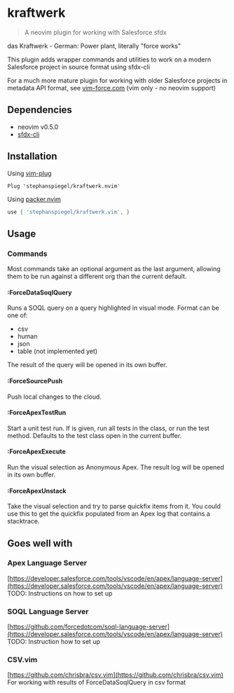 # kraftwerk

> A neovim plugin for working with Salesforce sfdx

das Kraftwerk - German: Power plant, literally "force works"

This plugin adds wrapper commands and utilities to work on a modern Salesforce project in source format using sfdx-cli

For a much more mature plugin for working with older Salesforce projects in metadata API format, see [vim-force.com](https://github.com/neowit/vim-force.com) (vim only - no neovim support)

## Dependencies

* neovim v0.5.0
* [sfdx-cli](https://developer.salesforce.com/tools/sfdxcli)

## Installation

Using [vim-plug](https://github.com/junegunn/vim-plug)

```viml
Plug 'stephanspiegel/kraftwerk.nvim'
```

Using [packer.nvim](https://github.com/wbthomason/packer.nvim)

```lua
use { 'stephanspiegel/kraftwerk.vim', }
```
## Usage

### Commands

Most commands take an optional <alias> argument as the last argument, allowing them to be run against a different org than the current default. 

#### :ForceDataSoqlQuery <format> <alias>
Runs a SOQL query on a query highlighted in visual mode. Format can be one of:
* csv 
* human
* json
* table (not implemented yet)

The result of the query will be opened in its own buffer.

#### :ForceSourcePush <alias>

Push local changes to the cloud.

#### :ForceApexTestRun <test class or method> <alias>

Start a unit test run. If <test class or method> is given, run all tests in the class, or run the test method. Defaults to the test class open in the current buffer.

#### :ForceApexExecute <alias>

Run the visual selection as Anonymous Apex. The result log will be opened in its own buffer.

#### :ForceApexUnstack

Take the visual selection and try to parse quickfix items from it.
You could use this to get the quickfix populated from an Apex log that contains
a stacktrace.

## Goes well with

### Apex Language Server
[https://developer.salesforce.com/tools/vscode/en/apex/language-server](https://developer.salesforce.com/tools/vscode/en/apex/language-server)
TODO: Instructions on how to set up

### SOQL Language Server
[https://github.com/forcedotcom/soql-language-server](https://developer.salesforce.com/tools/vscode/en/apex/language-server)
TODO: Instruction how to set up

### CSV.vim
[https://github.com/chrisbra/csv.vim](https://github.com/chrisbra/csv.vim)
For working with results of ForceDataSoqlQuery in csv format
